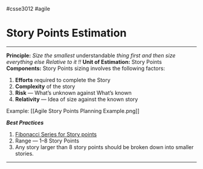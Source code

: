 #csse3012 #agile 
# Story Points Estimation
___

**Principle:** _Size the smallest_ understandable _thing first and then size everything else Relative to it !!_
**Unit of Estimation:** Story Points
**Components:** Story Points sizing involves the following factors:

1.  **Efforts** required to complete the Story
2. **Complexity** of the story
3. **Risk** — What’s unknown against What’s known
4. **Relativity** — Idea of size against the known story

Example: [[Agile Story Points Planning Example.png]]

***Best Practices***
1.  [Fibonacci Series for Story points](https://www.wrike.com/blog/fibonacci-scale-in-agile-estimation/)
2. Range — 1–8 Story Points
3. Any story larger than 8 story points should be broken down into smaller stories.

___